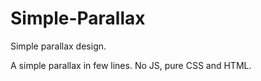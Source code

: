# Simple-Parallax
Simple parallax design.

A simple parallax in few lines.
No JS, pure CSS and HTML.
